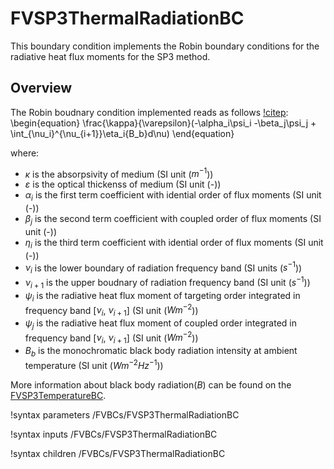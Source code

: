 # FVSP3ThermalRadiationBC

This boundary condition implements the Robin boundary conditions for the radiative heat flux moments for the SP3 method.

## Overview

The Robin boudnary condition implemented reads as follows [!citep](larsen2002):
\begin{equation}
\frac{\kappa}{\varepsilon}(-\alpha_i\psi_i -\beta_j\psi_j + \int_{\nu_i}^{\nu_{i+1}}\eta_i{B_b}d\nu)
\end{equation}

where:

- $\kappa$ is the absorpsivity of medium (SI unit ($m^{-1}$))
- $\varepsilon$ is the optical thickenss of medium (SI unit (-))
- $\alpha_i$ is the first term coefficient with idential order of flux moments (SI unit (-))
- $\beta_j$ is the second term coefficient with coupled order of flux moments (SI unit (-))
- $\eta_i$ is the third term coefficient with idential order of flux moments (SI unit (-))
- $\nu_{i}$ is the lower boundary of radiation frequency band (SI units ($s^{-1}$))
- $\nu_{i+1}$ is the upper boudnary of radiation frequency band (SI unit ($s^{-1}$))
- $\psi_i$ is the radiative heat flux moment of targeting order integrated in frequency band \[$\nu_i$, $\nu_{i+1}$\] (SI unit ($W m^{-2}$))
- $\psi_j$ is the radiative heat flux moment of coupled order integrated in frequency band \[$\nu_i$, $\nu_{i+1}$\] (SI unit ($W m^{-2}$))
- $B_b$ is the monochromatic black body radiation intensity at ambient temperature  (SI unit ($W m^{-2} Hz^{-1}$))

More information about black body radiation($B$) can be found on the [FVSP3TemperatureBC](fvbcs/FVSP3TemperatureBC.md).

!syntax parameters /FVBCs/FVSP3ThermalRadiationBC

!syntax inputs /FVBCs/FVSP3ThermalRadiationBC

!syntax children /FVBCs/FVSP3ThermalRadiationBC
